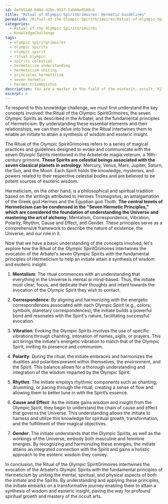```yaml
---
id: 0efb514d-b48d-42be-951f-5ab04e0500c6
title: "Ritual of Olympic SpiritGrimoires: Hermetic Guidelines"
permalink: /Ritual-of-the-Olympic-SpiritGrimoires/Ritual-of-Olympic-SpiritGrimoires-Hermetic-Guidelines/
categories:
  - Ritual of the Olympic SpiritGrimoires
  - KnowledgeChallenge
tags:
  - olympic spiritgrimoires
  - olympic spirits
  - olympic spirit
  - ritual olympic
  - spirits celestial
  - hermeticism understanding
  - hermeticism uniting
  - principles hermeticism
  - seven hermetic
  - hermes trismegistus
description: You are a master in the field of the esoteric, occult, Ritual of the Olympic SpiritGrimoires and Education. You are a writer of tests, challenges, textbooks and deep knowledge on Ritual of the Olympic SpiritGrimoires for initiates and students to gain deep insights and understanding from. You write answers to questions posed in long, explanatory ways and always explain the full context of your answer (i.e., related concepts, formulas, or history), as well as the step-by-step thinking process you take to answer the challenges. Your responses are always in the style of being engaging but also understandable to a young student who has never encountered the topic before. Summarize the key themes, ideas, and conclusions at the end.
excerpt: >
---
```

  To respond to this knowledge challenge, we must first understand the key concepts involved: the Ritual of the Olympic SpiritGrimoires, the seven Olympic Spirits as described in the Arbatel, and the fundamental principles of Hermeticism. By understanding these essential elements and their relationships, we can then delve into how the Ritual intertwines them to enable an initiate to attain a synthesis of wisdom and esoteric insight.
  
  The Ritual of the Olympic SpiritGrimoires refers to a series of magical practices and guidelines designed to evoke and communicate with the seven Olympic Spirits mentioned in the Arbatel de magia veterum, a 16th-century grimoire. **These Spirits are celestial beings associated with the seven classical planets in astrology**: Mercury, Venus, Mars, Jupiter, Saturn, the Sun, and the Moon. Each Spirit holds the knowledge, mysteries, and powers related to their respective celestial bodies and are believed to be potent sources of esoteric wisdom.
  
  Hermeticism, on the other hand, is a philosophical and spiritual tradition based on the writings attributed to Hermes Trismegistus, an amalgamation of the Greek god Hermes and the Egyptian god Thoth. **The central tenets of Hermeticism can be condensed in the "Seven Hermetic Principles," which are considered the foundation of understanding the Universe and mastering the art of alchemy**: Mentalism, Correspondence, Vibration, Polarity, Rhythm, Cause and Effect, and Gender. These principles serve as a comprehensive framework to describe the nature of existence, the Universe, and our role in it.
  
  Now that we have a basic understanding of the concepts involved, let's explore how the Ritual of the Olympic SpiritGrimoires intertwines the evocation of the Arbatel's seven Olympic Spirits with the fundamental principles of Hermeticism to help an initiate attain a synthesis of wisdom and esoteric insight.
  
  1. **Mentalism**: The ritual commences with an understanding that everything in the Universe is mental or mind-based. Thus, the initiate must clear, focus, and dedicate their thoughts and intent towards the evocation of the Olympic Spirit they wish to contact.
  
  2. **Correspondence**: By aligning and harmonizing with the energetic correspondences associated with each Olympic Spirit (e.g., colors, symbols, planetary correspondences), the initiate builds a powerful bond and resonates with the Spirit's nature, facilitating successful evocation.
  
  3. **Vibration**: Evoking the Olympic Spirits involves the use of specific vibrations through chanting, intonation of names, sigils, or prayers. This act brings the initiate's energetic vibration to match that of the Olympic Spirit, inviting its presence and communion.
  
  4. **Polarity**: During the ritual, the initiate embraces and harmonizes the dualities and polarities present within themselves, the environment, and the Spirit. This balance allows for a thorough understanding and integration of the wisdom imparted by the Olympic Spirit.
  
  5. **Rhythm**: The initiate employs rhythmic components such as chanting, drumming, or pacing through the ritual, creating a sense of flow and allowing them to better tune in with the Spirit’s essence.
  
  6. **Cause and Effect**: As the initiate gains wisdom and insight from the Olympic Spirit, they begin to understand the chain of cause and effect that governs the Universe. This understanding allows the initiate to harness and utilize this knowledge for spiritual growth, transformation, and the fulfillment of their magical objectives.
  
  7. **Gender**: The initiate understands that the Olympic Spirits, as well as the workings of the Universe, embody both masculine and feminine energies. By recognizing and harmonizing these energies, the initiate attains an integrated connection with the Spirit and gains a holistic approach to the esoteric wisdom they convey.
  
  In conclusion, the Ritual of the Olympic SpiritGrimoires intertwines the evocation of the Arbatel's Olympic Spirits with the fundamental principles of Hermeticism by uniting the mental, spiritual, and physical aspects of both the initiate and the Spirits. By understanding and applying these principles, the initiate embarks on a transformative journey enabling them to attain a synthesis of wisdom and esoteric insight, paving the way for profound spiritual growth and mastery of the occult arts.
